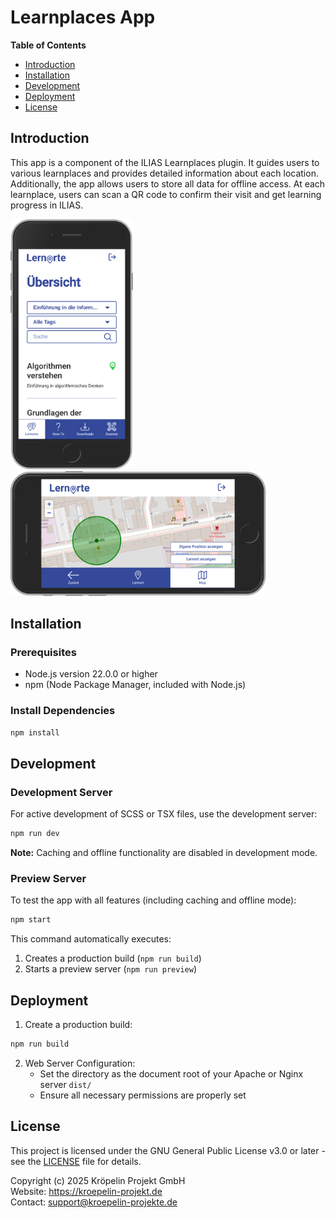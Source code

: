 # Learnplaces App 

**Table of Contents**

- [Introduction](#introduction)
- [Installation](#installation)
- [Development](#development)
- [Deployment](#deployment)
- [License](#license)

## Introduction

This app is a component of the ILIAS Learnplaces plugin.
It guides users to various learnplaces and provides detailed information about each location.
Additionally, the app allows users to store all data for offline access.
At each learnplace, users can scan a QR code to confirm their visit and get learning progress in ILIAS.

<img src="src/assets/screenshots/screenshot_1.png" alt="Screenshot" height="400"/>
<img src="src/assets/screenshots/screenshot_2.png" alt="Screenshot" height="200"/>


## Installation

### Prerequisites
- Node.js version 22.0.0 or higher
- npm (Node Package Manager, included with Node.js)


### Install Dependencies
```bash
npm install
```

## Development

### Development Server
For active development of SCSS or TSX files, use the development server:
```bash
npm run dev
```

**Note:** Caching and offline functionality are disabled in development mode.

### Preview Server
To test the app with all features (including caching and offline mode):
```bash
npm start
```

This command automatically executes:
1. Creates a production build (`npm run build`)
2. Starts a preview server (`npm run preview`)

## Deployment
1. Create a production build:
```bash
npm run build
```

2. Web Server Configuration:
    - Set the directory as the document root of your Apache or Nginx server `dist/`
    - Ensure all necessary permissions are properly set

## License

This project is licensed under the GNU General Public License v3.0 or later - see the [LICENSE](LICENSE.md) file for details.

Copyright (c) 2025 Kröpelin Projekt GmbH  
Website: https://kroepelin-projekt.de  
Contact: support@kroepelin-projekte.de
